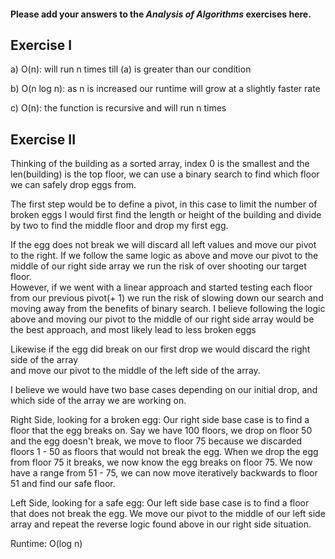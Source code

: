 #### Please add your answers to the ***Analysis of  Algorithms*** exercises here.

## Exercise I

a) O(n): will run n times till (a) is greater than our condition 


b) O(n log n): as n is increased our runtime will grow at a slightly faster rate 
 

c) O(n): the function is recursive and will run n times

## Exercise II

Thinking of the building as a sorted array, index 0 is the smallest and the 
len(building) is the top floor, we can use a binary search to find which floor
we can safely drop eggs from.  

The first step would be to define a pivot, in this case to limit the number
of broken eggs I would first find the length or height of the building and
divide by two to find the middle floor and drop my first egg. 

If the egg does not break we will discard all left values and move our 
pivot to the right.  If we follow the same logic as above and move our pivot
to the middle of our right side array we run the risk of over shooting our target floor.  
However, if we went with a linear approach and started testing each floor from our previous
pivot(+ 1) we run the risk of slowing down our search and moving away from the benefits of 
binary search.  I believe following the logic above and moving our pivot to the middle of our 
right side array would be the best approach, and most likely lead to less broken eggs

Likewise if the egg did break on our first drop we would discard the right side of the array  
and move our pivot to the middle of the left side of the array.

I believe we would have two base cases depending on our initial drop, and which side of the array 
we are working on.  

Right Side, looking for a broken egg:
Our right side base case is to find a floor that the egg breaks on.  Say we have 100 floors, we 
drop on floor 50 and the egg doesn't break, we move to floor 75 because we discarded floors 1 - 50
as floors that would not break the egg.  When we drop the egg from floor 75 it breaks, we now know 
the egg breaks on floor 75.  We now have a range from 51 - 75, we can now move iteratively backwards
to floor 51 and find our safe floor. 

Left Side, looking for a safe egg:
Our left side base case is to find a floor that does not break the egg.  We move our pivot to the middle
of our left side array and repeat the reverse logic found above in our right side situation.

 Runtime: O(log n)